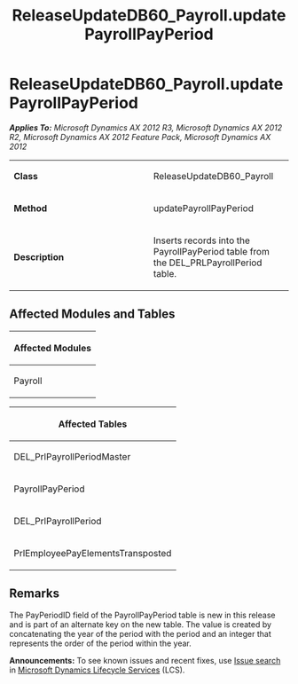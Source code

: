 ﻿---
title: ReleaseUpdateDB60_Payroll.updatePayrollPayPeriod
TOCTitle: ReleaseUpdateDB60_Payroll.updatePayrollPayPeriod
ms:assetid: fc830c96-5dd7-142c-f5d3-96ea83b754e2
ms:mtpsurl: https://msdn.microsoft.com/en-us/library/JJ720108(v=AX.60)
ms:contentKeyID: 49712414
ms.date: 05/18/2015
mtps_version: v=AX.60
---

# ReleaseUpdateDB60\_Payroll.updatePayrollPayPeriod 


_**Applies To:** Microsoft Dynamics AX 2012 R3, Microsoft Dynamics AX 2012 R2, Microsoft Dynamics AX 2012 Feature Pack, Microsoft Dynamics AX 2012_

<table>
<colgroup>
<col style="width: 50%" />
<col style="width: 50%" />
</colgroup>
<tbody>
<tr class="odd">
<td><p><strong>Class</strong></p></td>
<td><p>ReleaseUpdateDB60_Payroll</p></td>
</tr>
<tr class="even">
<td><p><strong>Method</strong></p></td>
<td><p>updatePayrollPayPeriod</p></td>
</tr>
<tr class="odd">
<td><p><strong>Description</strong></p></td>
<td><p>Inserts records into the PayrollPayPeriod table from the DEL_PRLPayrollPeriod table.</p></td>
</tr>
</tbody>
</table>


## Affected Modules and Tables

<table>
<colgroup>
<col style="width: 100%" />
</colgroup>
<thead>
<tr class="header">
<th><p>Affected Modules</p></th>
</tr>
</thead>
<tbody>
<tr class="odd">
<td><p>Payroll</p></td>
</tr>
</tbody>
</table>


<table>
<colgroup>
<col style="width: 100%" />
</colgroup>
<thead>
<tr class="header">
<th><p>Affected Tables</p></th>
</tr>
</thead>
<tbody>
<tr class="odd">
<td><p>DEL_PrlPayrollPeriodMaster</p></td>
</tr>
<tr class="even">
<td><p>PayrollPayPeriod</p></td>
</tr>
<tr class="odd">
<td><p>DEL_PrlPayrollPeriod</p></td>
</tr>
<tr class="even">
<td><p>PrlEmployeePayElementsTransposted</p></td>
</tr>
</tbody>
</table>


## Remarks

The PayPeriodID field of the PayrollPayPeriod table is new in this release and is part of an alternate key on the new table. The value is created by concatenating the year of the period with the period and an integer that represents the order of the period within the year.

  
**Announcements:** To see known issues and recent fixes, use [Issue search](http://go.microsoft.com/fwlink/?linkid=389258) in [Microsoft Dynamics Lifecycle Services](http://go.microsoft.com/fwlink/?linkid=306505) (LCS).

